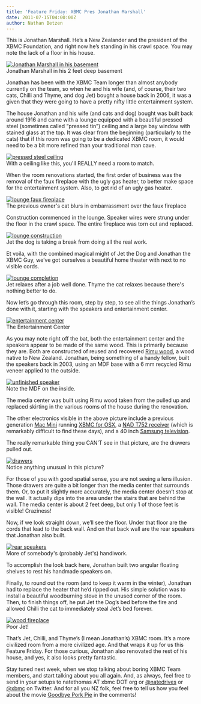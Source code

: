 ```yaml
---
title: 'Feature Friday: XBMC Pres Jonathan Marshall'
date: 2011-07-15T04:00:00Z
author: Nathan Betzen
---
```

This is Jonathan Marshall. He’s a New Zealander and the president of the XBMC Foundation, and right now he’s standing in his crawl space. You may note the lack of a floor in his house.

 [![Jonathan Marshall in his basement](/sites/default/files/uploads/jmarshall_basement-242x300.jpg "Jonathan Marshall in his basement")](/sites/default/files/uploads/jmarshall_basement.jpg)  
 Jonathan Marshall in his 2 feet deep basement

  Jonathan has been with the XBMC Team longer than almost anybody currently on the team, so when he and his wife (and, of course, their two cats, Chilli and Thyme, and dog Jet) bought a house back in 2006, it was a given that they were going to have a pretty nifty little entertainment system.

 The house Jonathan and his wife (and cats and dog) bought was built back around 1916 and came with a lounge equipped with a beautiful pressed steel (sometimes called “pressed tin”) ceiling and a large bay window with stained glass at the top. It was clear from the beginning (particularly to the cats) that if this room was going to be a dedicated XBMC room, it would need to be a bit more refined than your traditional man cave.

 [![pressed steel ceiling](/sites/default/files/uploads/pressed_steel_ceiling-300x225.jpg "pressed steel ceiling")](/sites/default/files/uploads/pressed_steel_ceiling.jpg)  
 With a ceiling like this, you'll REALLY need a room to match.

  When the room renovations started, the first order of business was the removal of the faux fireplace with the ugly gas heater, to better make space for the entertainment system. Also, to get rid of an ugly gas heater.

 [![lounge faux fireplace](/sites/default/files/uploads/lounge_fireplace-300x227.jpg "lounge faux fireplace")](/sites/default/files/uploads/lounge_fireplace.jpg)  
 The previous owner's cat blurs in embarrassment over the faux fireplace

  Construction commenced in the lounge. Speaker wires were strung under the floor in the crawl space. The entire fireplace was torn out and replaced.

 [![lounge construction](/sites/default/files/uploads/lounge_construction-300x252.jpg "lounge construction")](/sites/default/files/uploads/lounge_construction.jpg)  
 Jet the dog is taking a break from doing all the real work.

  Et voila, with the combined magical might of Jet the Dog and Jonathan the XBMC Guy, we’ve got ourselves a beautiful home theater with next to no visible cords.

 [![lounge completion](/sites/default/files/uploads/lounge_completion-300x222.jpg "lounge completion")](/sites/default/files/uploads/lounge_completion.jpg)  
 Jet relaxes after a job well done. Thyme the cat relaxes because there's nothing better to do.

  Now let’s go through this room, step by step, to see all the things Jonathan’s done with it, starting with the speakers and entertainment center.

 [![entertainment center](/sites/default/files/uploads/entertainment_center-300x201.jpg "entertainment center")](/sites/default/files/uploads/entertainment_center.jpg)  
 The Entertainment Center

  As you may note right off the bat, both the entertainment center and the speakers appear to be made of the same wood. This is primarily because they are. Both are constructed of reused and recovered [Rimu wood](https://en.wikipedia.org/wiki/Dacrydium_cupressinum "Rimu Wiki"), a wood native to New Zealand. Jonathan, being something of a handy fellow, built the speakers back in 2003, using an MDF base with a 6 mm recycled Rimu veneer applied to the outside.

 [![unfinished speaker](/sites/default/files/uploads/speaker2.jpg "unfinished speaker")](/sites/default/files/uploads/speaker2.jpg)  
 Note the MDF on the inside.

  The media center was built using Rimu wood taken from the pulled up and replaced skirting in the various rooms of the house during the renovation.

 The other electronics visible in the above picture include a previous generation [Mac Mini](https://www.amazon.com/gp/product/B002QQ8AJY/ref=as_li_ss_tl?ie=UTF8&amp;tag=thfefi02-20&amp;linkCode=as2&amp;camp=217145&amp;creative=399369&amp;creativeASIN=B002QQ8AJY "Previous Gen Mac Mini") running [XBMC for OSX](https://kodi.wiki/download/ "XBMC Download page"), a [NAD T752 receiver](https://nadelectronics.com/products/av-receivers/T-752-A/V-Surround-Sound-Receiver/ "NAD T752 Receiver Product page") (which is remarkably difficult to find these days), and a 40 inch [Samsung television](https://www.amazon.com/gp/product/B004N866S0/ref=as_li_ss_tl?ie=UTF8&amp;tag=thfefi02-20&amp;linkCode=as2&amp;camp=217145&amp;creative=399373&amp;creativeASIN=B004N866S0 "Samsung television").

 The really remarkable thing you CAN’T see in that picture, are the drawers pulled out.

 [![drawers](/sites/default/files/uploads/drawers-200x300.jpg "drawers")](/sites/default/files/uploads/drawers.jpg)  
 Notice anything unusual in this picture?

  For those of you with good spatial sense, you are not seeing a lens illusion. Those drawers are quite a bit longer than the media center that surrounds them. Or, to put it slightly more accurately, the media center doesn’t stop at the wall. It actually dips into the area under the stairs that are behind the wall. The media center is about 2 feet deep, but only 1 of those feet is visible! Craziness!

 Now, if we look straight down, we’ll see the floor. Under that floor are the cords that lead to the back wall. And on that back wall are the rear speakers that Jonathan also built.

 [![rear speakers](/sites/default/files/uploads/rear_speakers-300x200.jpg "rear speakers")](/sites/default/files/uploads/rear_speakers.jpg)  
 More of somebody's (probably Jet's) handiwork.

  To accomplish the look back here, Jonathan built two angular floating shelves to rest his handmade speakers on.

 Finally, to round out the room (and to keep it warm in the winter), Jonathan had to replace the heater that he’d ripped out. His simple solution was to install a beautiful woodburning stove in the unused corner of the room. Then, to finish things off, he put Jet the Dog’s bed before the fire and allowed Chilli the cat to immediately steal Jet’s bed forever.

 [![wood fireplace](/sites/default/files/uploads/wood_fireplace-300x200.jpg "wood fireplace")](/sites/default/files/uploads/wood_fireplace.jpg)  
 Poor Jet!

  That’s Jet, Chilli, and Thyme’s (I mean Jonathan’s) XBMC room. It’s a more civilized room from a more civilized age. And that wraps it up for us this Feature Friday. For those curious, Jonathan also renovated the rest of his house, and yes, it also looks pretty fantastic.

 Stay tuned next week, when we stop talking about boring XBMC Team members, and start talking about you all again. And, as always, feel free to send in your setups to natethomas AT xbmc DOT org or [@natedrives](https://twitter.com/ "@natedrives") or [@xbmc](https://twitter.com/ "@xbmc") on Twitter. And for all you NZ folk, feel free to tell us how you feel about the movie [Goodbye Pork Pie](https://en.wikipedia.org/wiki/Goodbye_Pork_Pie "Goodbye Pork Pie") in the comments!

 